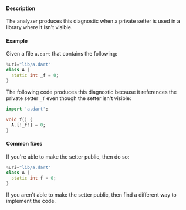 #### Description

The analyzer produces this diagnostic when a private setter is used in a
library where it isn't visible.

#### Example

Given a file `a.dart` that contains the following:

```dart
%uri="lib/a.dart"
class A {
  static int _f = 0;
}
```

The following code produces this diagnostic because it references the
private setter `_f` even though the setter isn't visible:

```dart
import 'a.dart';

void f() {
  A.[!_f!] = 0;
}
```

#### Common fixes

If you're able to make the setter public, then do so:

```dart
%uri="lib/a.dart"
class A {
  static int f = 0;
}
```

If you aren't able to make the setter public, then find a different way to
implement the code.